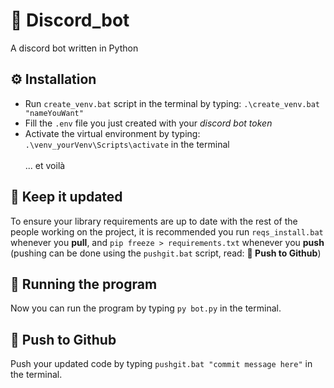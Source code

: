# 🤖 Discord_bot

A discord bot written in Python

## ⚙️ Installation

* Run `create_venv.bat` script in the terminal by typing: `.\create_venv.bat "nameYouWant"`
* Fill the `.env` file you just created with your *discord bot token*
* Activate the virtual environment by typing: `.\venv_yourVenv\Scripts\activate` in the terminal
\
\
... et voilà

## 🔨 Keep it updated

To ensure your library requirements are up to date with the rest of the people working on the project, it is recommended you run `reqs_install.bat` whenever you **pull**, and `pip freeze > requirements.txt` whenever you **push** (pushing can be done using the `pushgit.bat` script, read: **🚀 Push to Github**)

## 🏃 Running the program

Now you can run the program by typing `py bot.py` in the terminal.

## 🚀 Push to Github

Push your updated code by typing `pushgit.bat "commit message here"`  in the terminal.
